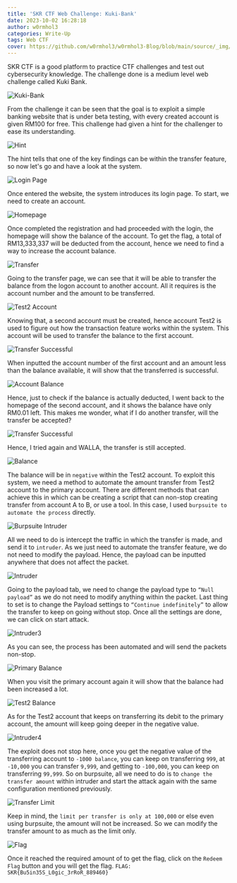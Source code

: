 ```yaml
---
title: 'SKR CTF Web Challenge: Kuki-Bank'
date: 2023-10-02 16:28:18
author: w0rmhol3
categories: Write-Up
tags: Web CTF
cover: https://github.com/w0rmhol3/w0rmhol3-Blog/blob/main/source/_img/SKRCTF/Web/Kuki%20Bank/bank.jpg
---
```

SKR CTF is a good platform to practice CTF challenges and test out cybersecurity knowledge. The challenge done is a medium level web challenge called Kuki Bank. <!--more-->

![Kuki-Bank](https://github.com/w0rmhol3/w0rmhol3-Blog/blob/main/source/_img/SKRCTF/Web/Kuki%20Bank/Kuki%20Bank.png)

From the challenge it can be seen that the goal is to exploit a simple banking website that is under beta testing, with every created account is given RM100 for free. This challenge had given a hint for the challenger to ease its understanding.

![Hint](https://github.com/w0rmhol3/w0rmhol3-Blog/blob/main/source/_img/SKRCTF/Web/Kuki%20Bank/Hint.png)


The hint tells that one of the key findings can be within the transfer feature, so now let's go and have a look at the system.

![Login Page](https://github.com/w0rmhol3/w0rmhol3-Blog/blob/main/source/_img/SKRCTF/Web/Kuki%20Bank/login1.png)


Once entered the website, the system introduces its login page. To start, we need to create an account. 

![Homepage](https://github.com/w0rmhol3/w0rmhol3-Blog/blob/main/source/_img/SKRCTF/Web/Kuki%20Bank/test%20account.png)


Once completed the registration and had proceeded with the login, the homepage will show the balance of the account. To get the flag, a total of RM13,333,337 will be deducted from the account, hence we need to find a way to increase the account balance. 

![Transfer](https://github.com/w0rmhol3/w0rmhol3-Blog/blob/main/source/_img/SKRCTF/Web/Kuki%20Bank/test%20balance1.png)


Going to the transfer page, we can see that it will be able to transfer the balance from the logon account to another account. All it requires is the account number and the amount to be transferred.

![Test2 Account](https://github.com/w0rmhol3/w0rmhol3-Blog/blob/main/source/_img/SKRCTF/Web/Kuki%20Bank/test2%20account.png)


Knowing that, a second account must be created, hence account Test2 is used to figure out how the transaction feature works within the system. This account will be used to transfer the balance to the first account. 

![Transfer Successful](https://github.com/w0rmhol3/w0rmhol3.github.io/assets/91303166/b3a06e32-5459-4a67-abbf-5cd2d71bdd3d)


When inputted the account number of the first account and an amount less than the balance available, it will show that the transferred is successful.

![Account Balance](https://github.com/w0rmhol3/w0rmhol3.github.io/assets/91303166/ae3ecc82-1a40-4dc4-9306-c1a63fd25e4e)


Hence, just to check if the balance is actually deducted, I went back to the homepage of the second account, and it shows the balance have only RM0.01 left. This makes me wonder, what if I do another transfer, will the transfer be accepted?

![Transfer Successful](https://github.com/w0rmhol3/w0rmhol3-Blog/blob/main/source/_img/SKRCTF/Web/Kuki%20Bank/test2%20transfer%20success.png)

Hence, I tried again and WALLA, the transfer is still accepted. 

![Balance](https://github.com/w0rmhol3/w0rmhol3-Blog/blob/main/source/_img/SKRCTF/Web/Kuki%20Bank/negative%20balance.png)


The balance will be in `negative` within the Test2 account. To exploit this system, we need a method to automate the amount transfer from Test2 account to the primary account. There are different methods that can achieve this in which can be creating a script that can non-stop creating transfer from account A to B, or use a tool. In this case, I used `burpsuite to automate the process` directly.

![Burpsuite Intruder](https://github.com/w0rmhol3/w0rmhol3-Blog/blob/main/source/_img/SKRCTF/Web/Kuki%20Bank/intruder1.png)


All we need to do is intercept the traffic in which the transfer is made, and send it to `intruder`. As we just need to automate the transfer feature, we do not need to modify the payload. Hence, the payload can be inputted anywhere that does not affect the packet.

![Intruder](https://github.com/w0rmhol3/w0rmhol3-Blog/blob/main/source/_img/SKRCTF/Web/Kuki%20Bank/intruder2.png)


Going to the payload tab, we need to change the payload type to `“Null payload”` as we do not need to modify anything within the packet. Last thing to set is to change the Payload settings to `“Continue indefinitely”` to allow the transfer to keep on going without stop. Once all the settings are done, we can click on start attack.

![Intruder3](https://github.com/w0rmhol3/w0rmhol3-Blog/blob/main/source/_img/SKRCTF/Web/Kuki%20Bank/intruder3.png)


As you can see, the process has been automated and will send the packets non-stop.

![Primary Balance](https://github.com/w0rmhol3/w0rmhol3-Blog/blob/main/source/_img/SKRCTF/Web/Kuki%20Bank/test%20balance1.png)


When you visit the primary account again it will show that the balance had been increased a lot.

![Test2 Balance](https://github.com/w0rmhol3/w0rmhol3-Blog/blob/main/source/_img/SKRCTF/Web/Kuki%20Bank/test2%20balance2.png)


As for the Test2 account that keeps on transferring its debit to the primary account, the amount will keep going deeper in the negative value.

![Intruder4](https://github.com/w0rmhol3/w0rmhol3-Blog/blob/main/source/_img/SKRCTF/Web/Kuki%20Bank/intruder4.png)


The exploit does not stop here, once you get the negative value of the transferring account to `-1000 balance`, you can keep on transferring `999`, at `-10,000` you can  transfer `9,999`, and getting to `-100,000`, you can keep on transferring `99,999`. So on burpsuite, all we need to do is to `change the transfer amount` within intruder and start the attack again with the same configuration mentioned previously.

![Transfer Limit](https://github.com/w0rmhol3/w0rmhol3-Blog/blob/main/source/_img/SKRCTF/Web/Kuki%20Bank/transfer%20limit.png)


Keep in mind, the `limit per transfer is only at 100,000` or else even using burpsuite, the amount will not be increased. So we can modify the transfer amount to as much as the limit only.

![Flag](https://github.com/w0rmhol3/w0rmhol3-Blog/blob/main/source/_img/SKRCTF/Web/Kuki%20Bank/flag.png)


Once it reached the required amount of to get the flag, click on the `Redeem Flag` button and you will get the flag.
`FLAG: SKR{Bu5in35S_L0gic_3rRoR_889460}` 

